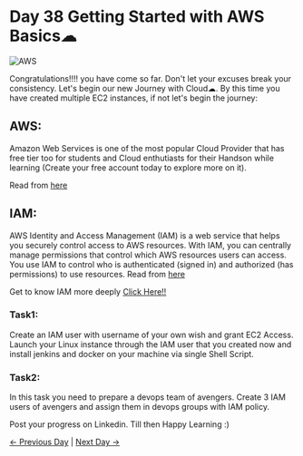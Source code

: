 # Day 38 Getting Started with AWS Basics☁

![AWS](https://user-images.githubusercontent.com/115981550/217238286-6c6bc6e7-a1ac-4d12-98f3-f95ff5bf53fc.png)

Congratulations!!!! you have come so far. Don't let your excuses break your consistency. Let's begin our new Journey with Cloud☁. By this time you have created multiple EC2 instances, if not let's begin the journey:

## AWS:

Amazon Web Services is one of the most popular Cloud Provider that has free tier too for students and Cloud enthutiasts for their Handson while learning (Create your free account today to explore more on it).

Read from [here](https://aws.amazon.com/what-is-aws/)

## IAM:

AWS Identity and Access Management (IAM) is a web service that helps you securely control access to AWS resources. With IAM, you can centrally manage permissions that control which AWS resources users can access. You use IAM to control who is authenticated (signed in) and authorized (has permissions) to use resources.
Read from [here](https://docs.aws.amazon.com/IAM/latest/UserGuide/introduction.html)

Get to know IAM more deeply [Click Here!!](https://www.youtube.com/watch?v=ORB4eY8EydA)

### Task1:

Create an IAM user with username of your own wish and grant EC2 Access. Launch your Linux instance through the IAM user that you created now and install jenkins and docker on your machine via single Shell Script.

### Task2:

In this task you need to prepare a devops team of avengers. Create 3 IAM users of avengers and assign them in devops groups with IAM policy.

Post your progress on Linkedin. Till then Happy Learning :)

[← Previous Day](../day37/README.md) | [Next Day →](../day39/README.md)
